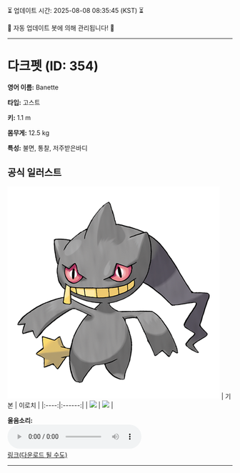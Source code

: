 
⏳ 업데이트 시간: 2025-08-08 08:35:45 (KST) ⏳

🤖 자동 업데이트 봇에 의해 관리됩니다! 🤖

---

# 다크펫 (ID: 354)
**영어 이름:** Banette

**타입:** 고스트

**키:** 1.1 m

**몸무게:** 12.5 kg

**특성:** 불면, 통찰, 저주받은바디

## 공식 일러스트
![](https://raw.githubusercontent.com/PokeAPI/sprites/master/sprites/pokemon/other/official-artwork/354.png)
| 기본 | 이로치 |
|:----:|:------:|
| <img src="http://play.pokemonshowdown.com/sprites/ani/banette.gif" width="200"> | <img src="http://play.pokemonshowdown.com/sprites/ani-shiny/banette.gif" width="200"> |

**울음소리:**<br><audio controls src="https://raw.githubusercontent.com/PokeAPI/cries/main/cries/pokemon/latest/354.ogg"></audio><br> [링크(다운로드 될 수도)](https://raw.githubusercontent.com/PokeAPI/cries/main/cries/pokemon/latest/354.ogg)


---
